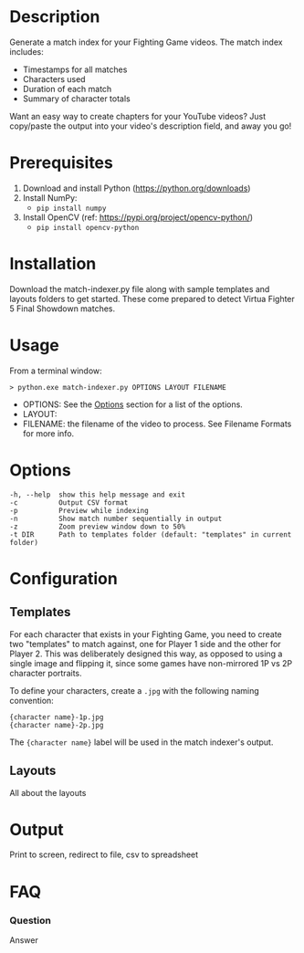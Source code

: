 # Description
Generate a match index for your Fighting Game videos. The match index includes:
* Timestamps for all matches
* Characters used
* Duration of each match
* Summary of character totals

Want an easy way to create chapters for your YouTube videos? Just copy/paste the output into your video's description field, and away you go!

# Prerequisites
1. Download and install Python (https://python.org/downloads)
2. Install NumPy:
   * `pip install numpy`
3. Install OpenCV (ref: https://pypi.org/project/opencv-python/)
   * `pip install opencv-python`

# Installation
Download the match-indexer.py file along with sample templates and layouts folders to get started. These come prepared to detect Virtua Fighter 5 Final Showdown matches.

# Usage
From a terminal window:

    > python.exe match-indexer.py OPTIONS LAYOUT FILENAME

* OPTIONS: See the [Options](#Options) section for a list of the options.
* LAYOUT: 
* FILENAME: the filename of the video to process. See Filename Formats for more info.

# Options

    -h, --help  show this help message and exit
    -c          Output CSV format
    -p          Preview while indexing
    -n          Show match number sequentially in output
    -z          Zoom preview window down to 50%
    -t DIR      Path to templates folder (default: "templates" in current folder)


# Configuration
## Templates
For each character that exists in your Fighting Game, you need to create two "templates" to match against, one for Player 1 side and the other for Player 2. This was deliberately designed this way, as opposed to using a single image and flipping it, since some games have non-mirrored 1P vs 2P character portraits.

To define your characters, create a `.jpg` with the following naming convention:

    {character name}-1p.jpg
    {character name}-2p.jpg

The `{character name}` label will be used in the match indexer's output.

## Layouts
All about the layouts

# Output
Print to screen, redirect to file, csv to spreadsheet

# FAQ

### Question
Answer 